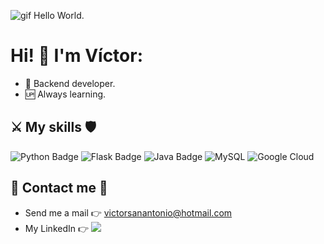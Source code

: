 ![gif Hello World.](https://user-images.githubusercontent.com/82669128/224987524-3cbb8bb5-8db2-4065-870b-7020d577a647.gif)

# Hi! 👋 I'm Víctor:
- 👾 Backend developer.
- 🆙 Always learning.

## ⚔️ My skills 🛡️
![Python Badge](https://img.shields.io/badge/Python-14354C?style=for-the-badge&logo=python&logoColor=white)
![Flask Badge](https://img.shields.io/badge/Flask-000000?style=for-the-badge&logo=flask&logoColor=white)
![Java Badge](https://img.shields.io/badge/Java-ED8B00?style=for-the-badge&logo=openjdk&logoColor=white)
![MySQL](https://img.shields.io/badge/MySQL-00000F?style=for-the-badge&logo=mysql&logoColor=white)
![Google Cloud](https://img.shields.io/badge/Google_Cloud-4285F4?style=for-the-badge&logo=google-cloud&logoColor=white)

## 📩 Contact me 📩
- Send me a mail 👉 [victorsanantonio@hotmail.com](mailto:victorsanantonio@hotmail.com)
- My LinkedIn 👉 <img src="https://img.shields.io/badge/linkedin-%230A66C2.svg?&style=for-the-badge&logo=linkedin&logoColor=white" />
